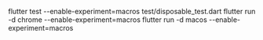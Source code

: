 flutter test --enable-experiment=macros test/disposable_test.dart
flutter run -d chrome --enable-experiment=macros
flutter run -d macos --enable-experiment=macros
